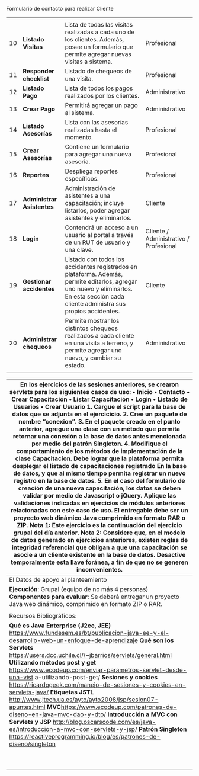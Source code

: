 Formulario de contacto para realizar Cliente

|    |                                |                                                                                                                                                                                         |                                        |
|----|--------------------------------|-----------------------------------------------------------------------------------------------------------------------------------------------------------------------------------------|----------------------------------------|
|    |                                |                                                                                                                                                                                         |                                        |
| 10 | **Listado Visitas**            | Lista de todas las visitas realizadas a cada uno de los clientes. Además, posee un formulario que permite agregar nuevas visitas a sistema.                                             | Profesional                            |
| 11 | **Responder checklist**        | Listado de chequeos de una visita.                                                                                                                                                      | Profesional                            |
| 12 | **Listado Pago**               | Lista de todos los pagos realizados por los clientes.                                                                                                                                   | Administrativo                         |
| 13 | **Crear Pago**                 | Permitirá agregar un pago al sistema.                                                                                                                                                   | Administrativo                         |
| 14 | **Listado Asesorías**          | Lista con las asesorías realizadas hasta el momento.                                                                                                                                    | Profesional                            |
| 15 | **Crear Asesorías**            | Contiene un formulario para agregar una nueva asesoría.                                                                                                                                 | Profesional                            |
| 16 | **Reportes**                   | Despliega reportes específicos.                                                                                                                                                         | Profesional                            |
| 17 | **Administrar** **Asistentes** | Administración de asistentes a una capacitación; incluye listarlos, poder agregar asistentes y eliminarlos.                                                                             | Cliente                                |
| 18 | **Login**                      | Contendrá un acceso a un usuario al portal a través de un RUT de usuario y una clave.                                                                                                   | Cliente / Administrativo / Profesional |
| 19 | **Gestionar accidentes**       | Listado con todos los accidentes registrados en plataforma. Además, permite editarlos, agregar uno nuevo y eliminarlos. En esta sección cada cliente administra sus propios accidentes. | Cliente                                |
| 20 | **Administrar chequeos**       | Permite mostrar los distintos chequeos realizados a cada cliente en una visita a terreno, y permite agregar uno nuevo, y cambiar su estado.                                             | Administrativo                         |
|    |                                |                                                                                                                                                                                         |                                        |

| En los ejercicios de las sesiones anteriores, se crearon servlets para los siguientes casos de uso:  • Inicio • Contacto • Crear Capacitación • Listar Capacitación • Login • Listado de Usuarios • Crear Usuario    1. Cargue el script para la base de datos que se adjunta en el ejercicicio. 2. Cree un paquete de nombre “conexion”. 3. En el paquete creado en el punto anterior, agregue una clase con un método que permita retornar una conexión a la base de datos antes mencionada por medio del patrón Singleton. 4. Modifique el comportamiento de los métodos de implementación de la clase Capacitacion. Debe lograr que la plataforma permita desplegar el listado de capacitaciones registrado En la base de datos, y que al mismo tiempo permita registrar un nuevo registro en la base de datos. 5. En el caso del formulario de creación de una nueva capacitación, los datos se deben validar por medio de Javascript o jQuery. Aplique las validaciones indicadas en ejercicios de módulos anteriores relacionadas con este caso de uso.   El entregable debe ser un proyecto web dinámico Java comprimido en formato RAR o ZIP.   **Nota 1:** Este ejercicio es la continuación del ejercicio grupal del día anterior.   **Nota 2:** Considere que, en el modelo de datos generado en ejercicios anteriores, existen reglas de integridad referencial que obligan a que una capacitación se asocie a un cliente existente en la base de datos. Desactive temporalmente esta llave foránea, a fin de que no se generen inconvenientes. |
|--------------------------------------------------------------------------------------------------------------------------------------------------------------------------------------------------------------------------------------------------------------------------------------------------------------------------------------------------------------------------------------------------------------------------------------------------------------------------------------------------------------------------------------------------------------------------------------------------------------------------------------------------------------------------------------------------------------------------------------------------------------------------------------------------------------------------------------------------------------------------------------------------------------------------------------------------------------------------------------------------------------------------------------------------------------------------------------------------------------------------------------------------------------------------------------------------------------------------------------------------------------------------------------------------------------------------------------------------------------------------------------------------------------------------------------------------------------------------------------------------------------------------------------------------------------|
| El Datos de apoyo al planteamiento                                                                                                                                                                                                                                                                                                                                                                                                                                                                                                                                                                                                                                                                                                                                                                                                                                                                                                                                                                                                                                                                                                                                                                                                                                                                                                                                                                                                                                                                                                                           |
| **Ejecución**: Grupal (equipo de no más 4 personas)   **Componentes para evaluar**: Se deberá entregar un proyecto Java web dinámico, comprimido en formato ZIP o RAR.                                                                                                                                                                                                                                                                                                                                                                                                                                                                                                                                                                                                                                                                                                                                                                                                                                                                                                                                                                                                                                                                                                                                                                                                                                                                                                                                                                                       |
|                                                                                                                                                                                                                                                                                                                                                                                                                                                                                                                                                                                                                                                                                                                                                                                                                                                                                                                                                                                                                                                                                                                                                                                                                                                                                                                                                                                                                                                                                                                                                              |
| Recursos Bibliográficos:                                                                                                                                                                                                                                                                                                                                                                                                                                                                                                                                                                                                                                                                                                                                                                                                                                                                                                                                                                                                                                                                                                                                                                                                                                                                                                                                                                                                                                                                                                                                     |
| **Qué es Java Enterprise (J2ee, JEE)** https://www.fundesem.es/bt/publicacion-java-ee-y-el-desarrollo-web-un-enfoque-de-aprendizaje  **Qué son los Servlets** https://users.dcc.uchile.cl/\~jbarrios/servlets/general.html  **Utilizando métodos post y get** https://www.ecodeup.com/enviar-parametros-servlet-desde-una-vist a-utilizando-post-get/  **Sesiones y cookies** https://ricardogeek.com/manejo-de-sesiones-y-cookies-en-servlets-java/  **Etiquetas JSTL** http://www.jtech.ua.es/ayto/ayto2008/jsp/sesion07-apuntes.html   **MVC**https://www.ecodeup.com/patrones-de-diseno-en-java-mvc-dao-y-dto/   **Introducción a MVC con Servlets y JSP** http://blog.oscarscode.com/es/java-es/introduccion-a-mvc-con-servlets-y-jsp/   **Patrón Singleton** <https://reactiveprogramming.io/blog/es/patrones-de-diseno/singleton>                                                                                                                                                                                                                                                                                                                                                                                                                                                                                                                                                                                                                                                                                                                     |
|                                                                                                                                                                                                                                                                                                                                                                                                                                                                                                                                                                                                                                                                                                                                                                                                                                                                                                                                                                                                                                                                                                                                                                                                                                                                                                                                                                                                                                                                                                                                                              |
|                                                                                                                                                                                                                                                                                                                                                                                                                                                                                                                                                                                                                                                                                                                                                                                                                                                                                                                                                                                                                                                                                                                                                                                                                                                                                                                                                                                                                                                                                                                                                              |
|                                                                                                                                                                                                                                                                                                                                                                                                                                                                                                                                                                                                                                                                                                                                                                                                                                                                                                                                                                                                                                                                                                                                                                                                                                                                                                                                                                                                                                                                                                                                                              |
|                                                                                                                                                                                                                                                                                                                                                                                                                                                                                                                                                                                                                                                                                                                                                                                                                                                                                                                                                                                                                                                                                                                                                                                                                                                                                                                                                                                                                                                                                                                                                              |
|                                                                                                                                                                                                                                                                                                                                                                                                                                                                                                                                                                                                                                                                                                                                                                                                                                                                                                                                                                                                                                                                                                                                                                                                                                                                                                                                                                                                                                                                                                                                                              |
|                                                                                                                                                                                                                                                                                                                                                                                                                                                                                                                                                                                                                                                                                                                                                                                                                                                                                                                                                                                                                                                                                                                                                                                                                                                                                                                                                                                                                                                                                                                                                              |
|                                                                                                                                                                                                                                                                                                                                                                                                                                                                                                                                                                                                                                                                                                                                                                                                                                                                                                                                                                                                                                                                                                                                                                                                                                                                                                                                                                                                                                                                                                                                                              |
|                                                                                                                                                                                                                                                                                                                                                                                                                                                                                                                                                                                                                                                                                                                                                                                                                                                                                                                                                                                                                                                                                                                                                                                                                                                                                                                                                                                                                                                                                                                                                              |
|                                                                                                                                                                                                                                                                                                                                                                                                                                                                                                                                                                                                                                                                                                                                                                                                                                                                                                                                                                                                                                                                                                                                                                                                                                                                                                                                                                                                                                                                                                                                                              |
